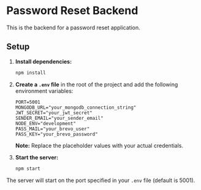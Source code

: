 # Password Reset Backend

This is the backend for a password reset application.

## Setup

1. **Install dependencies:**
   ```bash
   npm install
   ```

2. **Create a `.env` file** in the root of the project and add the following environment variables:

   ```
   PORT=5001
   MONGODB_URL="your_mongodb_connection_string"
   JWT_SECRET="your_jwt_secret"
   SENDER_EMAIL="your_sender_email"
   NODE_ENV="development"
   PASS_MAIL="your_brevo_user"
   PASS_KEY="your_brevo_password"
   ```

   **Note:** Replace the placeholder values with your actual credentials.

3. **Start the server:**
   ```bash
   npm start
   ```

The server will start on the port specified in your `.env` file (default is 5001).
